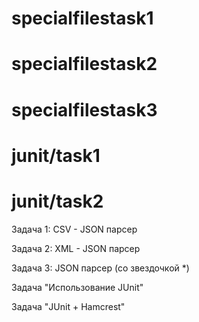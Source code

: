 # specialfilestask1
# specialfilestask2
# specialfilestask3
# junit/task1
# junit/task2

Задача 1: CSV - JSON парсер

Задача 2: XML - JSON парсер

Задача 3: JSON парсер (со звездочкой *)

Задача "Использование JUnit"

Задача "JUnit + Hamcrest"

